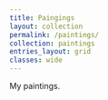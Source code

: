 ```yaml
---
title: Paingings
layout: collection
permalink: /paintings/
collection: paintings
entries_layout: grid
classes: wide
---
```


My paintings.